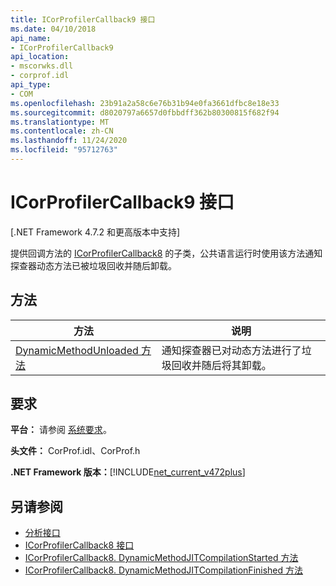```yaml
---
title: ICorProfilerCallback9 接口
ms.date: 04/10/2018
api_name:
- ICorProfilerCallback9
api_location:
- mscorwks.dll
- corprof.idl
api_type:
- COM
ms.openlocfilehash: 23b91a2a58c6e76b31b94e0fa3661dfbc8e18e33
ms.sourcegitcommit: d8020797a6657d0fbbdff362b80300815f682f94
ms.translationtype: MT
ms.contentlocale: zh-CN
ms.lasthandoff: 11/24/2020
ms.locfileid: "95712763"
---
```

# <a name="icorprofilercallback9-interface"></a>ICorProfilerCallback9 接口

[.NET Framework 4.7.2 和更高版本中支持]  

 提供回调方法的 [ICorProfilerCallback8](icorprofilercallback8-interface.md) 的子类，公共语言运行时使用该方法通知探查器动态方法已被垃圾回收并随后卸载。  
  
## <a name="methods"></a>方法  
  
|方法|说明|  
|------------|-----------------|  
|[DynamicMethodUnloaded 方法](ICorProfilerCallback9-dynamicmethodunloaded-method.md)|通知探查器已对动态方法进行了垃圾回收并随后将其卸载。|  
  
## <a name="requirements"></a>要求  

 **平台：** 请参阅 [系统要求](../../get-started/system-requirements.md)。  
  
 **头文件：** CorProf.idl、CorProf.h  
  
**.NET Framework 版本：**[!INCLUDE[net_current_v472plus](../../../../includes/net-current-v472plus.md)]  

## <a name="see-also"></a>另请参阅

- [分析接口](profiling-interfaces.md)
- [ICorProfilerCallback8 接口](icorprofilercallback9-interface.md)
- [ICorProfilerCallback8. DynamicMethodJITCompilationStarted 方法](icorprofilercallback8-dynamicmethodjitcompilationstarted-method.md)
- [ICorProfilerCallback8. DynamicMethodJITCompilationFinished 方法](icorprofilercallback8-dynamicmethodjitcompilationfinished-method.md)
